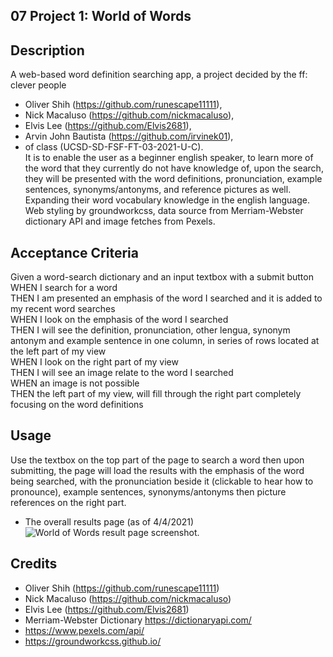 ## 07 Project 1: World of Words

## Description
A web-based word definition searching app, a project decided by the ff: clever people 
- Oliver Shih (https://github.com/runescape11111), 
- Nick Macaluso (https://github.com/nickmacaluso), 
- Elvis Lee (https://github.com/Elvis2681), 
- Arvin John Bautista (https://github.com/irvinek01),
- of class (UCSD-SD-FSF-FT-03-2021-U-C).   
It is to enable the user as a beginner english speaker, to learn more of the word that they currently do not have knowledge of, upon the search, they will be presented with the word definitions, pronunciation, example sentences, synonyms/antonyms, and reference pictures as well. Expanding their word vocabulary knowledge in the english language. Web styling by groundworkcss, data source from Merriam-Webster dictionary API and image fetches from Pexels.

## Acceptance Criteria
Given a word-search dictionary and an input textbox with a submit button  
WHEN I search for a word  
THEN I am presented an emphasis of the word I searched and it is added to my recent word searches  
WHEN I look on the emphasis of the word I searched  
THEN I will see the definition, pronunciation, other lengua, synonym antonym and example sentence in one column, in series of rows located at the left part of my view  
WHEN I look on the right part of my view  
THEN I will see an image relate to the word I searched  
WHEN an image is not possible  
THEN the left part of my view, will fill through the right part completely focusing on the word definitions  

## Usage
 Use the textbox on the top part of the page to search a word then upon submitting, the page will load the results with the emphasis of the word being searched, with the pronunciation beside it (clickable to hear how to pronounce), example sentences, synonyms/antonyms then picture references on the right part.
- The overall results page (as of 4/4/2021)
![World of Words result page screenshot.](./Assets/screenshots/screenshot2.png)

## Credits
- Oliver Shih (https://github.com/runescape11111)
- Nick Macaluso (https://github.com/nickmacaluso)
- Elvis Lee (https://github.com/Elvis2681)
- Merriam-Webster Dictionary https://dictionaryapi.com/
- https://www.pexels.com/api/
- https://groundworkcss.github.io/
